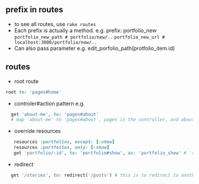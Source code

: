## prefix in routes
- to see all routes, use `rake routes`
- Each prefix is actually a method. 
e.g. prefix: portfolio_new
     `portfolio_new_path # portfolio/new/..`
     `portfolio_new_url # localhost:3000/portfolio/new/..`
- Can also pass parameter 
e.g.  edit_porfolio_path(protfolio_item.id) 

## routes
- root route
```ruby
root to: 'pages#home' 
```
- controler#action pattern
e.g. 
```ruby
  get 'about-me', to: 'pages#about'
  # map 'about-me' to 'pages#about', pages is the controller, and about is the action
```
- override resources
```ruby
   resources :portfolios, except: [:show]
   resources :portfolios, only: [:show]
   get 'portfolio/:id', to: 'portfolio#show', as: 'portfolio_show' # 'as' specifies the prefix
```
- redirect
```ruby
  get '/stories', to: redirect('/posts') # this is to redirect to another route
```
